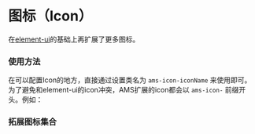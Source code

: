 # 图标（Icon）

在[element-ui](https://element.eleme.cn/#/zh-CN/component/icon)的基础上再扩展了更多图标。

### 使用方法

在可以配置Icon的地方，直接通过设置类名为 `ams-icon-iconName` 来使用即可。为了避免和element-ui的icon冲突，AMS扩展的icon都会以 `ams-icon-` 前缀开头。例如：

<ClientOnly>
<api-icon-demo blockName="iconBlock1"/>
</ClientOnly>

### 拓展图标集合

<ClientOnly>
<api-icon-list />
</ClientOnly>